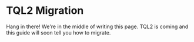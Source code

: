 # TQL2 Migration

Hang in there! We're in the middle of writing this page. TQL2 is coming and this
guide will soon tell you how to migrate.
